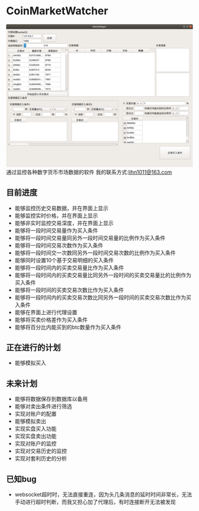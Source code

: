 # CoinMarketWatcher
![界面预览](preview.png)
通过监控各种数字货币市场数据的软件
我的联系方式:lihn1011@163.com
## 目前进度
- 能够监控历史交易数据，并在界面上显示
- 能够监控实时价格，并在界面上显示
- 能够非实时监控交易深度，并在界面上显示
- 能够将一段时间交易量作为买入条件
- 能够将一段时间交易量同另外一段时间交易量的比例作为买入条件
- 能够将一段时间交易次数作为买入条件
- 能够将一段时间交一次数同另外一段时间交易次数的比例作为买入条件
- 能够同时设置10个基于交易明细的买入条件
- 能够将一段时间内的买卖交易量比作为买入条件
- 能够将一段时间内的买卖交易量比同另外一段时间的买卖交易量比的比例作为买入条件
- 能够将一段时间的买卖交易次数比作为买入条件
- 能够将一段时间内的买卖交易次数比同另外一段时间的买卖交易次数比作为买入条件
- 能够在界面上进行代理设置
- 能够将买卖价格差作为买入条件
- 能够将百分比内能买到的btc数量作为买入条件

## 正在进行的计划
- 能够模拟买入

## 未来计划
- 能够将数据保存到数据库以备用
- 能够对卖出条件进行筛选
- 实现对账户的配置
- 能够模拟卖出
- 实现实盘买入功能
- 实现实盘卖出功能
- 实现对账户的监控
- 实现对交易历史的监控
- 实现对套利历史的分析

## 已知bug
- websocket超时时，无法直接重连，因为头几条消息的延时时间非常长，无法手动进行超时判断，而我又担心加了代理后，有时连接断开无法被发现
